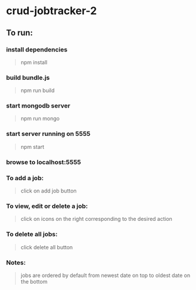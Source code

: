 # crud-jobtracker-2

## To run:

### install dependencies
>npm install

### build bundle.js
>npm run build

### start mongodb server
>npm run mongo

### start server running on 5555
>npm start

### browse to localhost:5555

### To add a job:
>click on add job button

### To view, edit or delete a job:
>click on icons on the right corresponding to the desired action

### To delete all jobs:
>click delete all button

### Notes:
>jobs are ordered by default from newest date on top to oldest date on the bottom
